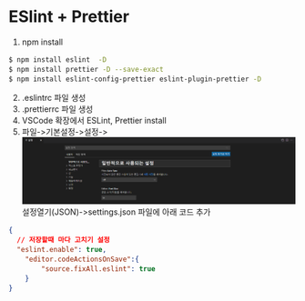 # ESlint + Prettier

1. npm install
```bash
$ npm install eslint  -D
$ npm install prettier -D --save-exact
$ npm install eslint-config-prettier eslint-plugin-prettier -D
```

2. .eslintrc 파일 생성
3. .prettierrc 파일 생성
4. VSCode 확장에서 ESLint, Prettier install
5. 파일->기본설정->설정->
![설정열기(JSON)](./설정열기(JSON).png)
설정열기(JSON)->settings.json 파일에 아래 코드 추가
```json
{
  // 저장할때 마다 고치기 설정
  "eslint.enable": true,
    "editor.codeActionsOnSave":{
        "source.fixAll.eslint": true
    }
}
```